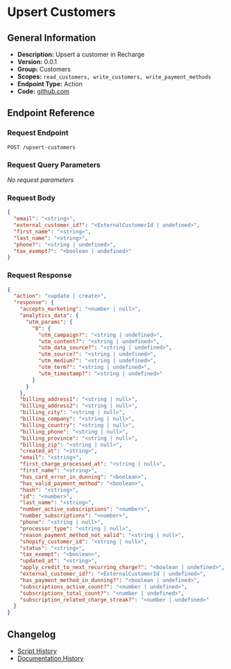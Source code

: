 <!-- BEGIN GENERATED CONTENT -->
# Upsert Customers

## General Information

- **Description:** Upsert a customer in Recharge
- **Version:** 0.0.1
- **Group:** Customers
- **Scopes:** `read_customers, write_customers, write_payment_methods`
- **Endpoint Type:** Action
- **Code:** [github.com](https://github.com/NangoHQ/integration-templates/tree/main/integrations/recharge/actions/upsert-customers.ts)


## Endpoint Reference

### Request Endpoint

`POST /upsert-customers`

### Request Query Parameters

_No request parameters_

### Request Body

```json
{
  "email": "<string>",
  "external_customer_id?": "<ExternalCustomerId | undefined>",
  "first_name": "<string>",
  "last_name": "<string>",
  "phone?": "<string | undefined>",
  "tax_exempt?": "<boolean | undefined>"
}
```

### Request Response

```json
{
  "action": "<update | create>",
  "response": {
    "accepts_marketing": "<number | null>",
    "analytics_data": {
      "utm_params": {
        "0": {
          "utm_campaign?": "<string | undefined>",
          "utm_content?": "<string | undefined>",
          "utm_data_source?": "<string | undefined>",
          "utm_source?": "<string | undefined>",
          "utm_medium?": "<string | undefined>",
          "utm_term?": "<string | undefined>",
          "utm_timestamp?": "<string | undefined>"
        }
      }
    },
    "billing_address1": "<string | null>",
    "billing_address2": "<string | null>",
    "billing_city": "<string | null>",
    "billing_company": "<string | null>",
    "billing_country": "<string | null>",
    "billing_phone": "<string | null>",
    "billing_province": "<string | null>",
    "billing_zip": "<string | null>",
    "created_at": "<string>",
    "email": "<string>",
    "first_charge_processed_at": "<string | null>",
    "first_name": "<string>",
    "has_card_error_in_dunning": "<boolean>",
    "has_valid_payment_method": "<boolean>",
    "hash": "<string>",
    "id": "<number>",
    "last_name": "<string>",
    "number_active_subscriptions": "<number>",
    "number_subscriptions": "<number>",
    "phone": "<string | null>",
    "processor_type": "<string | null>",
    "reason_payment_method_not_valid": "<string | null>",
    "shopify_customer_id": "<string | null>",
    "status": "<string>",
    "tax_exempt": "<boolean>",
    "updated_at": "<string>",
    "apply_credit_to_next_recurring_charge?": "<boolean | undefined>",
    "external_customer_id?": "<ExternalCustomerId | undefined>",
    "has_payment_method_in_dunning?": "<boolean | undefined>",
    "subscriptions_active_count?": "<number | undefined>",
    "subscriptions_total_count?": "<number | undefined>",
    "subscription_related_charge_streak?": "<number | undefined>"
  }
}
```

## Changelog

- [Script History](https://github.com/NangoHQ/integration-templates/commits/main/integrations/recharge/actions/upsert-customers.ts)
- [Documentation History](https://github.com/NangoHQ/integration-templates/commits/main/integrations/recharge/actions/upsert-customers.md)

<!-- END  GENERATED CONTENT -->


